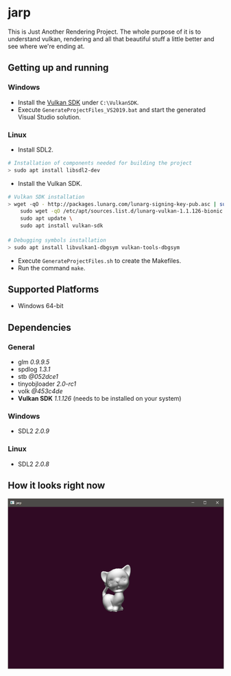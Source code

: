 # jarp

This is Just Another Rendering Project.
The whole purpose of it is to understand vulkan, rendering and all that beautiful stuff a little better and see where we're ending at.

## Getting up and running

### Windows

- Install the [Vulkan SDK](https://vulkan.lunarg.com/sdk/home#sdk/downloadConfirm/1.1.126.0/windows/VulkanSDK-1.1.126.0-Installer.exe) under `C:\VulkanSDK`.
- Execute `GenerateProjectFiles_VS2019.bat` and start the generated Visual Studio solution.

### Linux

- Install SDL2. 

```bash
# Installation of components needed for building the project
> sudo apt install libsdl2-dev
```

- Install the Vulkan SDK.

```bash
# Vulkan SDK installation
> wget -qO - http://packages.lunarg.com/lunarg-signing-key-pub.asc | sudo apt-key add - \
    sudo wget -qO /etc/apt/sources.list.d/lunarg-vulkan-1.1.126-bionic.list http://packages.lunarg.com/vulkan/1.1.126/lunarg-vulkan-1.1.126-bionic.list \
    sudo apt update \
    sudo apt install vulkan-sdk

# Debugging symbols installation
> sudo apt install libvulkan1-dbgsym vulkan-tools-dbgsym
```

- Execute `GenerateProjectFiles.sh` to create the Makefiles.
- Run the command `make`.

## Supported Platforms

- Windows 64-bit

## Dependencies
### General

- glm *0.9.9.5*
- spdlog *1.3.1*
- stb *@052dce1*
- tinyobjloader *2.0-rc1*
- volk *@453c4de*
- **Vulkan SDK** *1.1.126* (needs to be installed on your system)

### Windows

- SDL2 *2.0.9*

### Linux

- SDL2 *2.0.8*

## How it looks right now

![image](Screenshots/Application.PNG)
